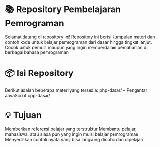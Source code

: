 # 📚 Repository Pembelajaran Pemrograman
Selamat datang di repository ini! Repository ini berisi kumpulan materi dan contoh kode untuk belajar pemrograman dari dasar hingga tingkat lanjut. Cocok untuk pemula maupun yang ingin memperdalam pemahaman di berbagai bahasa pemrograman.

# 📦 Isi Repository
Berikut adalah beberapa materi yang tersedia:
php-dasar/ – Pengantar JavaScript
cpp-dasar/
 
# 💡 Tujuan
Memberikan referensi belajar yang terstruktur
Membantu pelajar, mahasiswa, atau siapa pun yang ingin mulai belajar pemrograman
Menyediakan contoh nyata yang bisa langsung dicoba dan dipelajari
